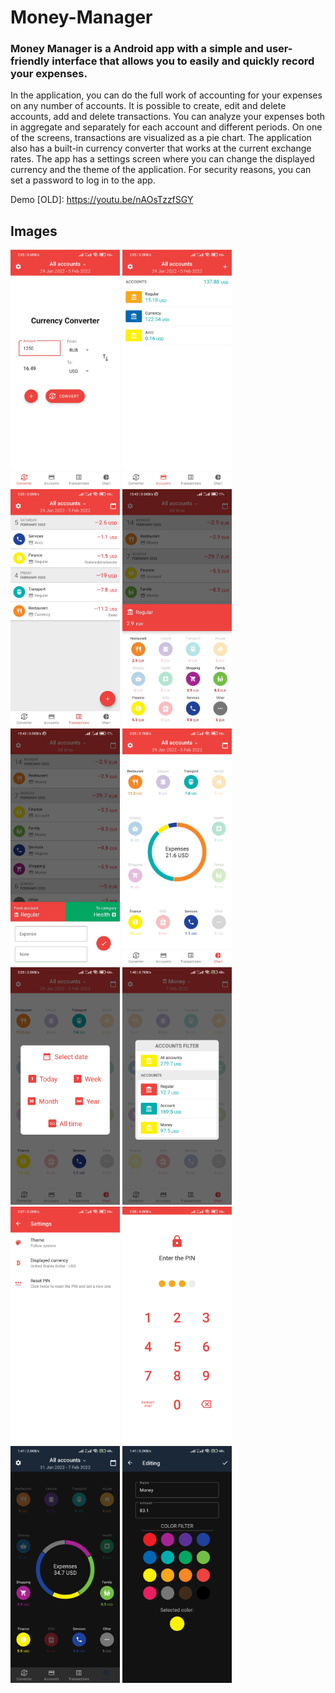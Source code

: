 # Money-Manager

### Money Manager is a Android app with a simple and user-friendly interface that allows you to easily and quickly record your expenses.  
In the application, you can do the full work of accounting for your expenses on any number of accounts. It is possible to create, edit and delete accounts, add and delete transactions. You can analyze your expenses both in aggregate and separately for each account and different periods. On one of the screens, transactions are visualized as a pie chart. The application also has a built-in currency converter that works at the current exchange rates. The app has a settings screen where you can change the displayed currency and the theme of the application. For security reasons, you can set a password to log in to the app.

Demo [OLD]: https://youtu.be/nAOsTzzfSGY

## Images
<img alt="Screenshot 1" src="images/1.jpg" width="175"/> <img alt="Screenshot 2" src="images/2.jpg" width="175"/> <img alt="Screenshot 3" src="images/3.jpg" width="175"/> <img alt="Screenshot 11" src="images/11.jpg" width="175"/> <img alt="Screenshot 12" src="images/12.jpg" width="175"/> <img alt="Screenshot 4" src="images/4.jpg" width="175"/> <img alt="Screenshot 5" src="images/5.jpg" width="175"/> <img alt="Screenshot 8" src="images/8.jpg" width="175"/> <img alt="Screenshot 6" src="images/6.jpg" width="175"/> <img alt="Screenshot 7" src="images/7.jpg" width="175"/> <img alt="Screenshot 9" src="images/9.jpg" width="175"/> <img alt="Screenshot 10" src="images/10.jpg" width="175"/>     
